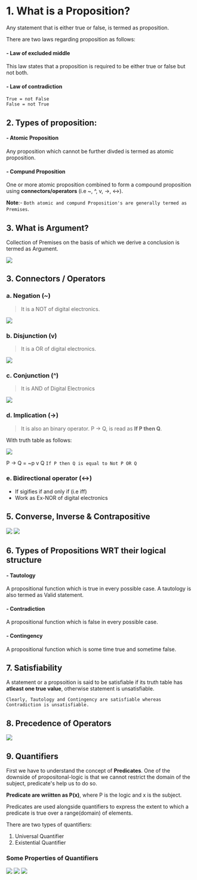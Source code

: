# 1. What is a Proposition?
Any statement that is either true or false, is termed as proposition.

There are two laws regarding proposition as follows:
#### - Law of excluded middle
This law states that a proposition is required to be either true or false but not both.

#### - Law of contradiction
```
True = not False
False = not True
```

## 2. Types of proposition:

#### - Atomic Proposition
Any proposition which cannot be further divded is termed as atomic proposition.

#### - Compund Proposition
One or more atomic proposition combined to form a compound proposition using **connectors/operators** (i.e ~, ^, v, ->, <->).

**Note**:- `Both atomic and compund Proposition's are generally termed as Premises`.

## 3. What is Argument?
Collection of Premises on the basis of which we derive a conclusion is termed as Argument.

![](/Images/argurement_discrete.png)

## 3. Connectors / Operators

### a. Negation (~)
>It is a NOT of digital electronics.

![](Images/negation_discrete.png)

### b. Disjunction (v)
>It is a OR of digital electronics.

![](/Images/disjuction_discrete.png)

### c. Conjunction (^)
>It is AND of Digital Electronics

![](/Images/conjuction_discrete.png)

### d. Implication (->)
>It is also an binary operator. P -> Q, is read as **If P then Q**.

With truth table as follows:

![](/Images/implication_discrete.png)

P -> Q = ~p v Q ``If P then Q is equal to Not P OR Q``

### e. Bidirectional operator (<->)
- If sigifies if and only if (i.e iff)
- Work as Ex-NOR of digital electronics

## 5. Converse, Inverse & Contrapositive
![](/Images/cic_discrete.png)
![](/Images/cic_2_discrete.png)

## 6. Types of Propositions WRT their logical structure
#### - Tautology
A propositional function which is true in every possible case. A tautology is also termed as Valid statement.

#### - Contradiction
A propositional function which is false in every possible case.

#### - Contingency
A propositional function which is some time true and sometime false.

## 7. Satisfiability
A statement or a propsoition is said to be satisfiable if its truth table has **atleast one true value**, otherwise statement is unsatisfiable.

`Clearly, Tautology and Contingency are satisfiable whereas Contradiction is unsatisfiable.`

## 8. Precedence of Operators
![](/Images/precedence.jpg)

## 9. Quantifiers
First we have to understand the concept of **Predicates**. One of the downside of propositonal-logic is that we cannot restrict the domain of the subject, predicate's help us to do so.

**Predicate are wriitten as P(x)**, where P is the logic and x is the subject.

Predicates are used alongside quantifiers to express the extent to which a predicate is true over a range(domain) of elements. 

There are two types of quantifiers:
1. Universal Quantifier
2. Existential Quantifier

### Some Properties of Quantifiers
![](/Images/quantifiers_equivalence.jpg)
![](/Images/qunatifiers_equivalence2.jpg)
![](/Images/quantifiers_negation.jpg)
